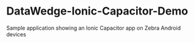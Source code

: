 # DataWedge-Ionic-Capacitor-Demo
Sample application showing an Ionic Capacitor app on Zebra Android devices
